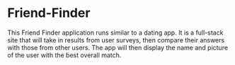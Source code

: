 # Friend-Finder
This Friend Finder application runs similar to a dating app. It is a full-stack site that will take in results from user surveys, then compare their answers with those from other users. The app will then display the name and picture of the user with the best overall match. 
